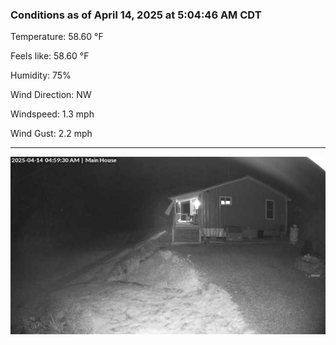 ### Conditions as of April 14, 2025 at 5:04:46 AM CDT 

Temperature: 58.60 &deg;F

Feels like: 58.60 &deg;F

Humidity: 75%

Wind Direction: NW

Windspeed: 1.3 mph

Wind Gust: 2.2 mph

---

<img src="./images/latest.jpeg"/>

